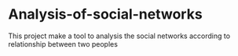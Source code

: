 # Analysis-of-social-networks
This project make a  tool to analysis the social networks according to relationship between two peoples
